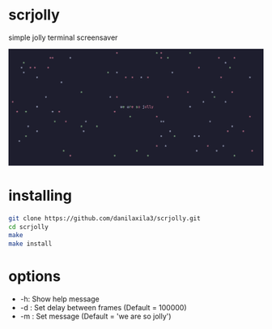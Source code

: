 # scrjolly
simple jolly terminal screensaver

![screenshot_0](images/screenshot_0.png)

# installing

```bash
git clone https://github.com/danilaxila3/scrjolly.git
cd scrjolly
make
make install
```

# options
- -h: Show help message
- -d <int>: Set delay between frames (Default = 100000)
- -m <string>: Set message (Default = 'we are so jolly')

